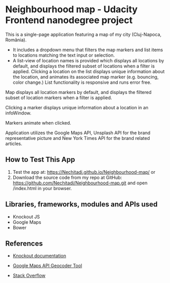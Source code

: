 # Neighbourhood map - Udacity Frontend nanodegree project

This is a single-page application featuring a map of my city (Cluj-Napoca, România). 
- It includes a dropdown menu that filters the map markers and list items to locations matching the text input or selection. 
- A list-view of location names is provided which displays all locations by default, and displays the filtered subset of locations when a filter is applied.
Clicking a location on the list displays unique information about the location, and animates its associated map marker (e.g. bouncing, color change.)
List functionality is responsive and runs error free.

Map displays all location markers by default, and displays the filtered subset of location markers when a filter is applied.

Clicking a marker displays unique information about a location in an infoWindow.

Markers animate when clicked.

Application utilizes the Google Maps API, Unsplash API for the brand representative picture and New York Times API for the brand related articles.

## How to Test This App
1. Test the app at: https://Nechitadi.github.io/Neighbourhood-map/ or
2. Download the source code from my repo at GitHub: https://github.com/Nechitadi/Neighbourhood-map.git and open /index.html in your browser.

## Libraries, frameworks, modules and APIs used
- Knockout JS
- Google Maps
- Bower

## References

* [Knockout documentation](http://knockoutjs.com/documentation/introduction.html)

* [Google Maps API Geocoder Tool](https://google-developers.appspot.com/maps/documentation/utils/geocoder/)

* [Stack Overflow](https://stackoverflow.com/)
